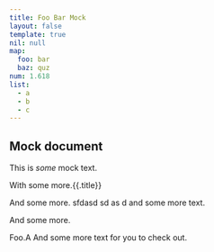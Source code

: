 ```yaml
---
title: Foo Bar Mock
layout: false
template: true
nil: null
map:
  foo: bar
  baz: quz
num: 1.618
list:
  - a
  - b
  - c
---
```

## Mock document

This is *some* mock text.

With some more.{{.title}}

And some more. sfdasd sd as d and some more text.

And some more.

Foo.A And some more text for you to check out.
